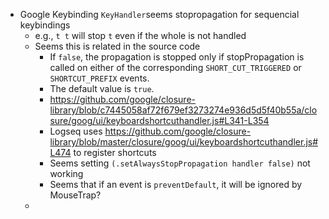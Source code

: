- Google Keybinding `KeyHandler`seems stopropagation for sequencial keybindings
	- e.g., `t t` will stop `t` even if the whole is not handled
	- Seems this is related in the source code
		- If `false`, the propagation is stopped only if stopPropagation is called on either of the corresponding `SHORT_CUT_TRIGGERED` or `SHORTCUT_PREFIX` events.
		- The default value is `true`.
		- https://github.com/google/closure-library/blob/c7445058af72f679ef3273274e936d5d5f40b55a/closure/goog/ui/keyboardshortcuthandler.js#L341-L354
		- Logseq uses https://github.com/google/closure-library/blob/master/closure/goog/ui/keyboardshortcuthandler.js#L474 to register shortcuts
		- Seems setting `(.setAlwaysStopPropagation handler false)` not working
		- Seems that if an event is `preventDefault`, it will be ignored by MouseTrap?
	-